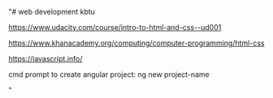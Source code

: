 "# web development kbtu

https://www.udacity.com/course/intro-to-html-and-css--ud001

https://www.khanacademy.org/computing/computer-programming/html-css

https://javascript.info/

cmd prompt to create angular project:
ng new project-name

" 
